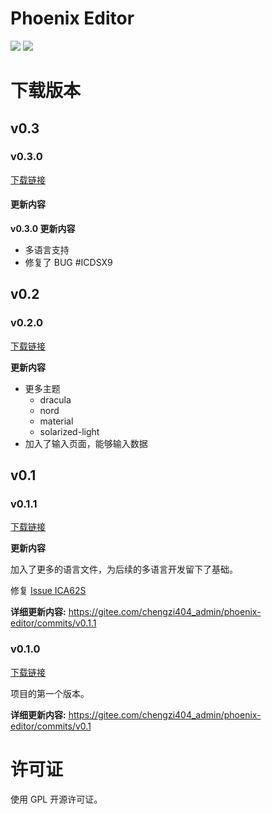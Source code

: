 # Phoenix Editor

[![](https://shields.io/badge/最新版本-v0.2-blue)](https://gitee.com/chengzi404_admin/phoenix-editor/repository/archive/v0.2.zip)
[![](https://shields.io/badge/欢迎-orange)](https://gitee.com/chengzi404_admin/phoenix-editor)

# 下载版本

## v0.3

### v0.3.0

[下载链接](https://gitee.com/chengzi404_admin/phoenix-editor/tree/v0.3)

#### 更新内容

**v0.3.0 更新内容**

- 多语言支持
- 修复了 BUG #ICDSX9 

## v0.2

### v0.2.0

[下载链接](https://gitee.com/chengzi404_admin/phoenix-editor/tree/v0.2)

**更新内容**

- 更多主题
    - dracula
    - nord
    - material
    - solarized-light
- 加入了输入页面，能够输入数据

## v0.1

### v0.1.1 

[下载链接](https://gitee.com/chengzi404_admin/phoenix-editor/tree/v0.1.1)

**更新内容**

加入了更多的语言文件，为后续的多语言开发留下了基础。

修复 [Issue ICA62S](https://gitee.com/chengzi404_admin/phoenix-editor/issues/ICA62S)

**详细更新内容:**
https://gitee.com/chengzi404_admin/phoenix-editor/commits/v0.1.1

### v0.1.0 

[下载链接](https://gitee.com/chengzi404_admin/phoenix-editor/tree/v0.1)

项目的第一个版本。

**详细更新内容:**
https://gitee.com/chengzi404_admin/phoenix-editor/commits/v0.1

# 许可证

使用 GPL 开源许可证。
